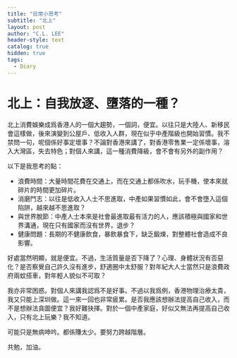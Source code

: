 ```yaml
---
title: "日常小思考"
subtitle: "北上"
layout: post
author: "C.L. LEE"
header-style: text
catalog: true
hidden: true
tags:
  - Diary
---
```



# 北上：自我放逐、墮落的一種？

北上消費娛樂成爲香港人的一個大趨勢，一個詞，便宜。以往只是大陸人、新移民會這樣做，後來演變到公屋戶、低收入人群，現在似乎中產階級也開始習慣。我不禁問一句，呢個係好事定壞事？不論對香港來講了，對香港零售業一定係壞事，溶入大灣區，失去特色；對個人來講，這一種消費降級，會不會有另外的副作用？

以下是我思考的點：
* 浪費時間：大量時間花費在交通上，而在交通上都係吹水，玩手機，使本來就碎片的時間更加碎片。
* 消磨鬥志：以往是低收入人士不思進取，中產如果習慣如此，會不會墮入這個陷阱，越來越不思進取？
* 與世界脫節：中產人士本來是社會最進取最有活力的人，應該積極與國家和世界溝通，現在只有國家而沒有世界，退步？
* 健康問題：長期的不健康飲食，暴飲暴食下，缺乏鍛煉，對整體社會造成不良影響。

好處當然明顯，就是便宜。不過，生活質量是否下降了？心理、身體狀況有否惡化？是否察覺自己許久沒有進步，舒適圈中太舒服？對年紀大人士當然只是浪費政府兩蚊搭車，對年輕人貌似不可取？

我亦非常困惑。對個人來講我認爲不是好事。不過以我爲例，香港物理治療太貴，我又只能上深圳做。這一來一回也非常疲累。是否我應該想辦法提高自己收入，而不是想辦法貪圖便宜？我好難抉擇。對於一個中產家庭，好似又無法再提高自己收入，只有北上玩樂？我不知道。

可能只是無病呻吟。都係賺太少。要努力跨越階層。

共勉，加油。